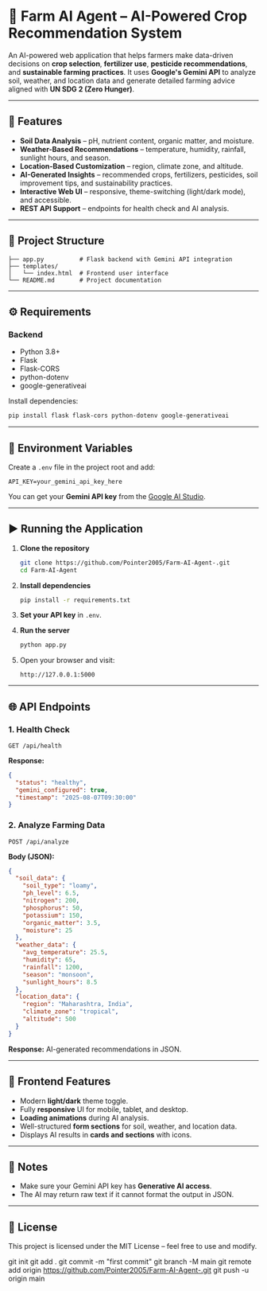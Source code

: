 
# 🌱 Farm AI Agent – AI-Powered Crop Recommendation System

An AI-powered web application that helps farmers make data-driven decisions on **crop selection**, **fertilizer use**, **pesticide recommendations**, and **sustainable farming practices**.
It uses **Google's Gemini API** to analyze soil, weather, and location data and generate detailed farming advice aligned with **UN SDG 2 (Zero Hunger)**.

---

## 🚀 Features

* **Soil Data Analysis** – pH, nutrient content, organic matter, and moisture.
* **Weather-Based Recommendations** – temperature, humidity, rainfall, sunlight hours, and season.
* **Location-Based Customization** – region, climate zone, and altitude.
* **AI-Generated Insights** – recommended crops, fertilizers, pesticides, soil improvement tips, and sustainability practices.
* **Interactive Web UI** – responsive, theme-switching (light/dark mode), and accessible.
* **REST API Support** – endpoints for health check and AI analysis.

---

## 📂 Project Structure

```
├── app.py          # Flask backend with Gemini API integration
├── templates/
│   └── index.html  # Frontend user interface
└── README.md       # Project documentation
```

---

## ⚙️ Requirements

### Backend

* Python 3.8+
* Flask
* Flask-CORS
* python-dotenv
* google-generativeai

Install dependencies:

```bash
pip install flask flask-cors python-dotenv google-generativeai
```

---

## 🔑 Environment Variables

Create a `.env` file in the project root and add:

```
API_KEY=your_gemini_api_key_here
```

You can get your **Gemini API key** from the [Google AI Studio](https://aistudio.google.com/).

---

## ▶️ Running the Application

1. **Clone the repository**

   ```bash
   git clone https://github.com/Pointer2005/Farm-AI-Agent-.git
   cd Farm-AI-Agent
   ```

2. **Install dependencies**

   ```bash
   pip install -r requirements.txt
   ```

3. **Set your API key** in `.env`.

4. **Run the server**

   ```bash
   python app.py
   ```

5. Open your browser and visit:

   ```
   http://127.0.0.1:5000
   ```

---

## 🌐 API Endpoints

### 1. **Health Check**

```
GET /api/health
```

**Response:**

```json
{
  "status": "healthy",
  "gemini_configured": true,
  "timestamp": "2025-08-07T09:30:00"
}
```

### 2. **Analyze Farming Data**

```
POST /api/analyze
```

**Body (JSON):**

```json
{
  "soil_data": {
    "soil_type": "loamy",
    "ph_level": 6.5,
    "nitrogen": 200,
    "phosphorus": 50,
    "potassium": 150,
    "organic_matter": 3.5,
    "moisture": 25
  },
  "weather_data": {
    "avg_temperature": 25.5,
    "humidity": 65,
    "rainfall": 1200,
    "season": "monsoon",
    "sunlight_hours": 8.5
  },
  "location_data": {
    "region": "Maharashtra, India",
    "climate_zone": "tropical",
    "altitude": 500
  }
}
```

**Response:** AI-generated recommendations in JSON.

---

## 🎨 Frontend Features

* Modern **light/dark** theme toggle.
* Fully **responsive** UI for mobile, tablet, and desktop.
* **Loading animations** during AI analysis.
* Well-structured **form sections** for soil, weather, and location data.
* Displays AI results in **cards and sections** with icons.

---

## 📌 Notes

* Make sure your Gemini API key has **Generative AI access**.
* The AI may return raw text if it cannot format the output in JSON.

----

## 📜 License

This project is licensed under the MIT License – feel free to use and modify.

git init
git add .
git commit -m "first commit"
git branch -M main
git remote add origin https://github.com/Pointer2005/Farm-AI-Agent-.git
git push -u origin main
